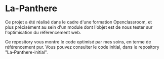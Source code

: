 # La-Panthere

Ce projet a été réalisé dans le cadre d'une formation Openclassroom, et plus précisément au sein d'un module dont l'objet est de nous tester sur l'optimisation du référencement web.

Ce repository vous montre le code optimisé par mes soins, en terme de référencement pur. Vous pouvez consulter le code initial, dans le repository "La-Panthere-initial".
